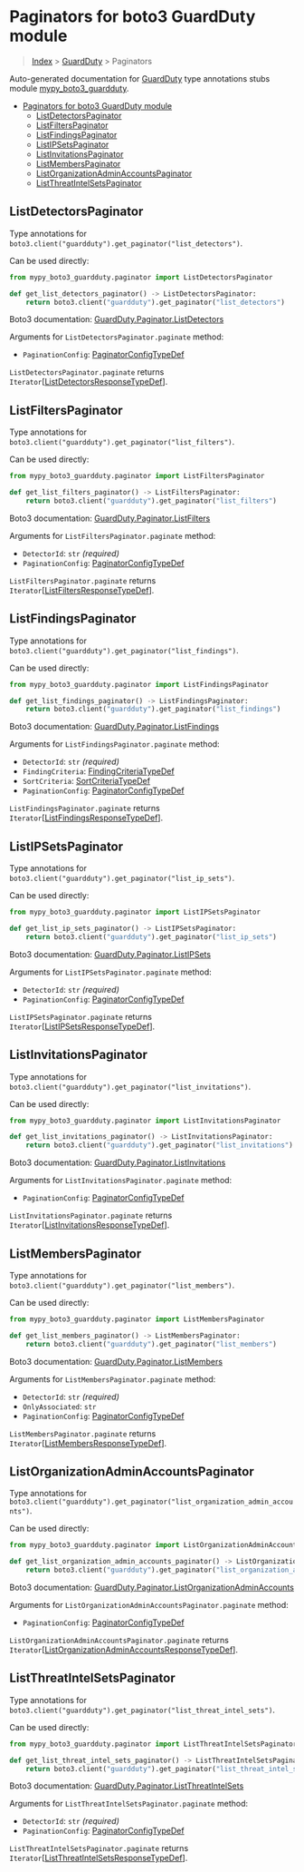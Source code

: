 # Paginators for boto3 GuardDuty module

> [Index](..) > [GuardDuty](.) > Paginators

Auto-generated documentation for
[GuardDuty](https://boto3.amazonaws.com/v1/documentation/api/1.17.73/reference/services/guardduty.html#GuardDuty)
type annotations stubs module
[mypy_boto3_guardduty](https://pypi.org/project/mypy-boto3-guardduty/).

- [Paginators for boto3 GuardDuty module](#paginators-for-boto3-guardduty-module)
  - [ListDetectorsPaginator](#listdetectorspaginator)
  - [ListFiltersPaginator](#listfilterspaginator)
  - [ListFindingsPaginator](#listfindingspaginator)
  - [ListIPSetsPaginator](#listipsetspaginator)
  - [ListInvitationsPaginator](#listinvitationspaginator)
  - [ListMembersPaginator](#listmemberspaginator)
  - [ListOrganizationAdminAccountsPaginator](#listorganizationadminaccountspaginator)
  - [ListThreatIntelSetsPaginator](#listthreatintelsetspaginator)

## ListDetectorsPaginator

Type annotations for
`boto3.client("guardduty").get_paginator("list_detectors")`.

Can be used directly:

```python
from mypy_boto3_guardduty.paginator import ListDetectorsPaginator

def get_list_detectors_paginator() -> ListDetectorsPaginator:
    return boto3.client("guardduty").get_paginator("list_detectors")
```

Boto3 documentation:
[GuardDuty.Paginator.ListDetectors](https://boto3.amazonaws.com/v1/documentation/api/1.17.73/reference/services/guardduty.html#GuardDuty.Paginator.ListDetectors)

Arguments for `ListDetectorsPaginator.paginate` method:

- `PaginationConfig`:
  [PaginatorConfigTypeDef](./type_defs.md#paginatorconfigtypedef)

`ListDetectorsPaginator.paginate` returns
`Iterator`\[[ListDetectorsResponseTypeDef](./type_defs.md#listdetectorsresponsetypedef)\].

## ListFiltersPaginator

Type annotations for `boto3.client("guardduty").get_paginator("list_filters")`.

Can be used directly:

```python
from mypy_boto3_guardduty.paginator import ListFiltersPaginator

def get_list_filters_paginator() -> ListFiltersPaginator:
    return boto3.client("guardduty").get_paginator("list_filters")
```

Boto3 documentation:
[GuardDuty.Paginator.ListFilters](https://boto3.amazonaws.com/v1/documentation/api/1.17.73/reference/services/guardduty.html#GuardDuty.Paginator.ListFilters)

Arguments for `ListFiltersPaginator.paginate` method:

- `DetectorId`: `str` *(required)*
- `PaginationConfig`:
  [PaginatorConfigTypeDef](./type_defs.md#paginatorconfigtypedef)

`ListFiltersPaginator.paginate` returns
`Iterator`\[[ListFiltersResponseTypeDef](./type_defs.md#listfiltersresponsetypedef)\].

## ListFindingsPaginator

Type annotations for
`boto3.client("guardduty").get_paginator("list_findings")`.

Can be used directly:

```python
from mypy_boto3_guardduty.paginator import ListFindingsPaginator

def get_list_findings_paginator() -> ListFindingsPaginator:
    return boto3.client("guardduty").get_paginator("list_findings")
```

Boto3 documentation:
[GuardDuty.Paginator.ListFindings](https://boto3.amazonaws.com/v1/documentation/api/1.17.73/reference/services/guardduty.html#GuardDuty.Paginator.ListFindings)

Arguments for `ListFindingsPaginator.paginate` method:

- `DetectorId`: `str` *(required)*
- `FindingCriteria`:
  [FindingCriteriaTypeDef](./type_defs.md#findingcriteriatypedef)
- `SortCriteria`: [SortCriteriaTypeDef](./type_defs.md#sortcriteriatypedef)
- `PaginationConfig`:
  [PaginatorConfigTypeDef](./type_defs.md#paginatorconfigtypedef)

`ListFindingsPaginator.paginate` returns
`Iterator`\[[ListFindingsResponseTypeDef](./type_defs.md#listfindingsresponsetypedef)\].

## ListIPSetsPaginator

Type annotations for `boto3.client("guardduty").get_paginator("list_ip_sets")`.

Can be used directly:

```python
from mypy_boto3_guardduty.paginator import ListIPSetsPaginator

def get_list_ip_sets_paginator() -> ListIPSetsPaginator:
    return boto3.client("guardduty").get_paginator("list_ip_sets")
```

Boto3 documentation:
[GuardDuty.Paginator.ListIPSets](https://boto3.amazonaws.com/v1/documentation/api/1.17.73/reference/services/guardduty.html#GuardDuty.Paginator.ListIPSets)

Arguments for `ListIPSetsPaginator.paginate` method:

- `DetectorId`: `str` *(required)*
- `PaginationConfig`:
  [PaginatorConfigTypeDef](./type_defs.md#paginatorconfigtypedef)

`ListIPSetsPaginator.paginate` returns
`Iterator`\[[ListIPSetsResponseTypeDef](./type_defs.md#listipsetsresponsetypedef)\].

## ListInvitationsPaginator

Type annotations for
`boto3.client("guardduty").get_paginator("list_invitations")`.

Can be used directly:

```python
from mypy_boto3_guardduty.paginator import ListInvitationsPaginator

def get_list_invitations_paginator() -> ListInvitationsPaginator:
    return boto3.client("guardduty").get_paginator("list_invitations")
```

Boto3 documentation:
[GuardDuty.Paginator.ListInvitations](https://boto3.amazonaws.com/v1/documentation/api/1.17.73/reference/services/guardduty.html#GuardDuty.Paginator.ListInvitations)

Arguments for `ListInvitationsPaginator.paginate` method:

- `PaginationConfig`:
  [PaginatorConfigTypeDef](./type_defs.md#paginatorconfigtypedef)

`ListInvitationsPaginator.paginate` returns
`Iterator`\[[ListInvitationsResponseTypeDef](./type_defs.md#listinvitationsresponsetypedef)\].

## ListMembersPaginator

Type annotations for `boto3.client("guardduty").get_paginator("list_members")`.

Can be used directly:

```python
from mypy_boto3_guardduty.paginator import ListMembersPaginator

def get_list_members_paginator() -> ListMembersPaginator:
    return boto3.client("guardduty").get_paginator("list_members")
```

Boto3 documentation:
[GuardDuty.Paginator.ListMembers](https://boto3.amazonaws.com/v1/documentation/api/1.17.73/reference/services/guardduty.html#GuardDuty.Paginator.ListMembers)

Arguments for `ListMembersPaginator.paginate` method:

- `DetectorId`: `str` *(required)*
- `OnlyAssociated`: `str`
- `PaginationConfig`:
  [PaginatorConfigTypeDef](./type_defs.md#paginatorconfigtypedef)

`ListMembersPaginator.paginate` returns
`Iterator`\[[ListMembersResponseTypeDef](./type_defs.md#listmembersresponsetypedef)\].

## ListOrganizationAdminAccountsPaginator

Type annotations for
`boto3.client("guardduty").get_paginator("list_organization_admin_accounts")`.

Can be used directly:

```python
from mypy_boto3_guardduty.paginator import ListOrganizationAdminAccountsPaginator

def get_list_organization_admin_accounts_paginator() -> ListOrganizationAdminAccountsPaginator:
    return boto3.client("guardduty").get_paginator("list_organization_admin_accounts")
```

Boto3 documentation:
[GuardDuty.Paginator.ListOrganizationAdminAccounts](https://boto3.amazonaws.com/v1/documentation/api/1.17.73/reference/services/guardduty.html#GuardDuty.Paginator.ListOrganizationAdminAccounts)

Arguments for `ListOrganizationAdminAccountsPaginator.paginate` method:

- `PaginationConfig`:
  [PaginatorConfigTypeDef](./type_defs.md#paginatorconfigtypedef)

`ListOrganizationAdminAccountsPaginator.paginate` returns
`Iterator`\[[ListOrganizationAdminAccountsResponseTypeDef](./type_defs.md#listorganizationadminaccountsresponsetypedef)\].

## ListThreatIntelSetsPaginator

Type annotations for
`boto3.client("guardduty").get_paginator("list_threat_intel_sets")`.

Can be used directly:

```python
from mypy_boto3_guardduty.paginator import ListThreatIntelSetsPaginator

def get_list_threat_intel_sets_paginator() -> ListThreatIntelSetsPaginator:
    return boto3.client("guardduty").get_paginator("list_threat_intel_sets")
```

Boto3 documentation:
[GuardDuty.Paginator.ListThreatIntelSets](https://boto3.amazonaws.com/v1/documentation/api/1.17.73/reference/services/guardduty.html#GuardDuty.Paginator.ListThreatIntelSets)

Arguments for `ListThreatIntelSetsPaginator.paginate` method:

- `DetectorId`: `str` *(required)*
- `PaginationConfig`:
  [PaginatorConfigTypeDef](./type_defs.md#paginatorconfigtypedef)

`ListThreatIntelSetsPaginator.paginate` returns
`Iterator`\[[ListThreatIntelSetsResponseTypeDef](./type_defs.md#listthreatintelsetsresponsetypedef)\].
